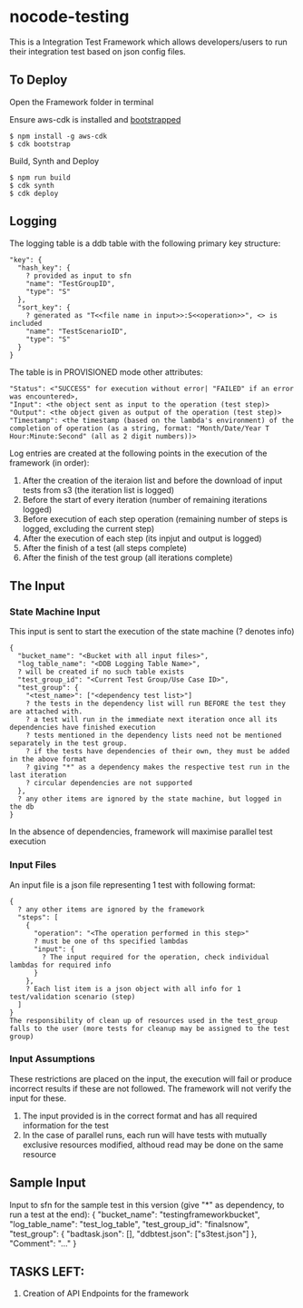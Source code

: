 # nocode-testing

This is a Integration Test Framework which allows developers/users to run their integration test based on json config files.

## To Deploy
Open the Framework folder in terminal

Ensure aws-cdk is installed and [bootstrapped](https://docs.aws.amazon.com/cdk/latest/guide/bootstrapping.html)

```
$ npm install -g aws-cdk
$ cdk bootstrap
```

Build, Synth and Deploy
```
$ npm run build
$ cdk synth
$ cdk deploy
```


## Logging
The logging table is a ddb table with the following primary key structure:
```
"key": {
  "hash_key": {
    ? provided as input to sfn
    "name": "TestGroupID",
    "type": "S"
  },
  "sort_key": {
    ? generated as "T<<file name in input>>:S<<operation>>", <> is included
    "name": "TestScenarioID",
    "type": "S"
  }
}
```
The table is in PROVISIONED mode
other attributes:
```
"Status": <"SUCCESS" for execution without error| "FAILED" if an error was encountered>,
"Input": <the object sent as input to the operation (test step)>
"Output": <the object given as output of the operation (test step)>
"Timestamp": <the timestamp (based on the lambda's environment) of the completion of operation (as a string, format: "Month/Date/Year T Hour:Minute:Second" (all as 2 digit numbers))>
```

Log entries are created at the following points in the execution of the framework (in order):
1. After the creation of the iteraion list and before the download of input tests from s3 (the iteration list is logged)
2. Before the start of every iteration (number of remaining iterations logged)
3. Before execution of each step operation (remaining number of steps is logged, excluding the current step)
4. After the execution of each step (its inpjut and output is logged)
5. After the finish of a test (all steps complete)
6. After the finish of the test group (all iterations complete)

## The Input

### State Machine Input
This input is sent to start the execution of the state machine
(? denotes info)
```
{
  "bucket_name": "<Bucket with all input files>",
  "log_table_name": "<DDB Logging Table Name>",
  ? will be created if no such table exists
  "test_group_id": "<Current Test Group/Use Case ID>",
  "test_group": {
    "<test_name>": ["<dependency test list>"]
    ? the tests in the dependency list will run BEFORE the test they are attached with.
    ? a test will run in the immediate next iteration once all its dependencies have finished execution
    ? tests mentioned in the dependency lists need not be mentioned separately in the test group.
    ? if the tests have dependencies of their own, they must be added in the above format
    ? giving "*" as a dependency makes the respective test run in the last iteration
    ? circular dependencies are not supported
  },
  ? any other items are ignored by the state machine, but logged in the db
}
```
In the absence of dependencies, framework will maximise parallel test execution

### Input Files
An input file is a json file representing 1 test with following format:
```
{
  ? any other items are ignored by the framework
  "steps": [
    {
      "operation": "<The operation performed in this step>"
      ? must be one of ths specified lambdas
      "input": {
        ? The input required for the operation, check individual lambdas for required info
      }
    },
    ? Each list item is a json object with all info for 1 test/validation scenario (step)
  ]
}
The responsibility of clean up of resources used in the test_group falls to the user (more tests for cleanup may be assigned to the test group)
```

### Input Assumptions
These restrictions are placed on the input, the execution will fail or produce incorrect results if these are not followed. The framework will not verify the input for these.
1. The input provided is in the correct format and has all required information for the test
2. In the case of parallel runs, each run will have tests with mutually exclusive resources modified, althoud read may be done on the same resource

## Sample Input
Input to sfn for the sample test in this version (give "*" as dependency, to run a test at the end):
{
  "bucket_name": "testingframeworkbucket",
  "log_table_name": "test_log_table",
  "test_group_id": "finalsnow",
  "test_group": {
    "badtask.json": [],
    "ddbtest.json": ["s3test.json"]
  },
  "Comment": "..."
}

## TASKS LEFT:
1. Creation of API Endpoints for the framework